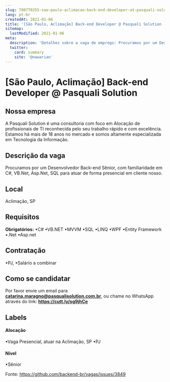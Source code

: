 ```yaml
---
slug: 780770255-sao-paulo-aclimacao-back-end-developer-at-pasquali-solution
lang: pt-br
createdAt: 2021-01-06
title: '[São Paulo, Aclimação] Back-end Developer @ Pasquali Solution - Vaga de Emprego'
sitemap:
  lastModified: 2021-01-06
meta:
  description: 'Detalhes sobre a vaga de emprego: Procuramos por um Desenvolvedor Back-end Sênior, com familiaridade em C#, VB.Net, Asp.Net, SQL para atuar de forma presencial em cliente nosso.'
  twitter:
    card: summary
    site: '@nawarian'
---
```


# [São Paulo, Aclimação] Back-end Developer @ Pasquali Solution


## Nossa empresa
A Pasquali Solution é     uma consultoria com foco em Alocação de profissionais de TI reconhecida     pelo seu trabalho rápido e com excelência.     Estamos há mais de 18     anos no mercado e somos altamente especializada em Tecnologia da     Informação. 


## Descrição da vaga
Procuramos por um Desenvolvedor Back-end Sênior, com familiaridade em C#, VB.Net, Asp.Net, SQL para atuar de forma presencial em cliente nosso.

## Local
Aclimação, SP

## Requisitos

**Obrigatórios:**
•C#
•VB.NET 
•MVVM 
•SQL 
•LINQ 
•WPF 
•Entity Framework
•.Net
•Asp.net

## Contratação
•PJ, 
•Salário a combinar

## Como se candidatar

Por favor envie um email para **catarina.maragno@pasqualisolution.com.br**, ou chame no WhatsApp através do link: 
**https://cutt.ly/sg9jhCe** 


## Labels
<!-- retire os labels que não fazem sentido à vaga -->

#### Alocação
•Vaga Presencial, atuar na Aclimação, SP
•PJ

#### Nível
•Sênior





Fonte: https://github.com/backend-br/vagas/issues/3849